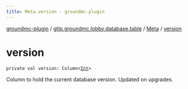 ```yaml
---
title: Meta.version - groundmc-plugin
---
```


[groundmc-plugin](../../index.html) / [gtlp.groundmc.lobby.database.table](../index.html) / [Meta](index.html) / [version](.)

# version

`private val version: Column<`[`Int`](https://kotlinlang.org/api/latest/jvm/stdlib/kotlin/-int/index.html)`>`

Column to hold the current database version.
Updated on upgrades.

